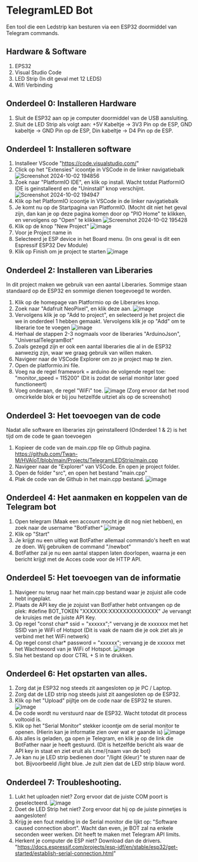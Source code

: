 # TelegramLED Bot
Een tool die een Ledstrip kan besturen via een ESP32 doormiddel van Telegram commands.

## Hardware & Software
1. EPS32
2. Visual Studio Code
3. LED Strip (In dit geval met 12 LEDS)
4. Wifi Verbinding

## Onderdeel 0: Installeren Hardware
1. Sluit de ESP32 aan op je computer doormiddel van de USB aansluiting.
2. Sluit de LED Strip als volgt aan: +5V Kabeltje -> 3V3 Pin op de ESP, GND kabeltje -> GND Pin op de ESP, Din kabeltje -> D4 Pin op de ESP.

## Onderdeel 1: Installeren software
1. Installeer VScode "https://code.visualstudio.com/"
2. Click op het "Extensies" icoontje in VSCode in de linker navigatiebalk
![Screenshot 2024-10-02 194856](https://github.com/user-attachments/assets/cefc23d5-3452-4084-9c74-2dcd56a496dd)
3. Zoek naar "PlatformIO IDE", en klik op install. Wacht totdat PlatformIO IDE is geinstalleerd en de "Uninstall" knop verschijnt.
![Screenshot 2024-10-02 194947](https://github.com/user-attachments/assets/0219dffb-c65a-4104-aad5-027b6444f16c)
4. Klik op het PlatformIO icoontje in VSCode in de linker navigatiebalk
5. Je komt nu op de Startpagina van PlatformIO. (Mocht dit niet het geval zijn, dan kan je op deze pagina komen door op "PIO Home" te klikken, en vervolgens op "Open" te klikken
![Screenshot 2024-10-02 195428](https://github.com/user-attachments/assets/c7b199de-6870-40a6-a328-816ee9326899)
6. Klik op de knop "New Project"
![image](https://github.com/user-attachments/assets/d08b246e-c371-48a9-b77b-9d6330414c0c)
7. Voor je Project name in
8. Selecteerd je ESP device in het Board menu. (In ons geval is dit een Espressif ESP32 Dev Module)
9. Klik op Finish om je project te starten
![image](https://github.com/user-attachments/assets/a5c1d99c-6e9f-4247-a1c0-84bc7efee2db)

## Onderdeel 2: Installeren van Liberaries
In dit project maken we gebruik van een aantal Liberaries. Sommige staan standaard op de ESP32 en sommige dienen toegevoegd te worden.
1. Klik op de homepage van Platformio op de Liberaries knop.
2. Zoek naar "Adafruit NeoPixel", en klik deze aan.
![image](https://github.com/user-attachments/assets/dd486731-2ef8-4eaa-8586-52d4d9e4e1a0)
3. Vervolgens klik je op "Add to project", en selecteerd je het project die we in onderdeel 1 hebben gemaakt. Vervolgens klik je op "Add" om te liberarie toe te voegen
![image](https://github.com/user-attachments/assets/c8d2a78f-ea29-457f-847d-ec6e0350cfe0)
4. Herhaal de stappen 2-3 nogmaals voor de liberaries "ArduinoJson", "UniversalTelegramBot"
5. Zoals gezegd zijn er ook een aantal liberaries die al in de ESP32 aanwezig zijn, waar we graag gebruik van willen maken.
6. Navigeer naar de VSCode Explorer om zo je project map te zien.
7. Open de platformio.ini file.
8. Voeg na de regel framework = arduino de volgende regel toe: "monitor_speed = 115200" (Dit is zodat de serial monitor later goed functioneert)
9. Voeg onderaan, de regel "WiFi" toe.
![image](https://github.com/user-attachments/assets/cc31277f-c865-4595-8bc9-e84a93c5542e)
(Zorg ervoor dat het rood omcirkelde blok er bij jou hetzelfde uitziet als op de screenshot)

## Onderdeel 3: Het toevoegen van de code
Nadat alle software en liberaries zijn geinstalleerd (Onderdeel 1 & 2) is het tijd om de code te gaan toevoegen
1. Kopieer de code van de main.cpp file op Github pagina. https://github.com/Twan-M/HVAIoT/blob/main/Projects/TelegramLEDStrip/main.cpp
2. Navigeer naar de "Explorer" van VSCode. En open je project folder.
3. Open de folder "src", en open het bestand "main.cpp"
4. Plak de code van de Github in het main.cpp bestand.
![image](https://github.com/user-attachments/assets/1d9100fe-a0d2-4b87-9fc7-2485106418d6)

## Onderdeel 4: Het aanmaken en koppelen van de Telegram bot
1. Open telegram (Maak een account mocht je dit nog niet hebben), en zoek naar de username "BotFather"
![image](https://github.com/user-attachments/assets/132ee7eb-45ca-4c58-8b6d-4c108d2b2a52)
2. Klik op "Start"
3. Je krijgt nu een uitleg wat BotFather allemaal commando's heeft en wat ze doen. Wij gebruiken de command "/newbot"
4. BotFather zal je nu een aantal stappen laten doorlopen, waarna je een bericht krijgt met de Acces code voor de HTTP API.

## Onderdeel 5: Het toevoegen van de informatie
1. Navigeer nu terug naar het main.cpp bestand waar je zojuist alle code hebt ingeplakt.
2. Plaats de API key die je zojuist van BotFather hebt ontvangen op de plek: #define BOT_TOKEN "XXXXXXX:XXXXXXXXXXXXXX" Je vervangt de kruisjes met de juiste API Key.
3. Op regel "const char* ssid = "xxxxxx";" vervang je de xxxxxxx met het SSID van je WiFi of Hotspot (Dit is vaak de naam die je ook ziet als je verbind met het WiFi netwerk)
4. Op regel const char* password = "xxxxxx"; vervang je de xxxxxx met het Wachtwoord van je WiFi of Hotspot.
![image](https://github.com/user-attachments/assets/c249fd07-9c12-468a-8e04-26f0184e0bba)
5. Sla het bestand op door CTRL + S in te drukken.

## Onderdeel 6: Het opstarten van alles.
1. Zorg dat je ESP32 nog steeds zit aangesloten op je PC / Laptop.
2. Zorg dat de LED strip nog steeds juist zit aangesloten op de ESP32.
3. Klik op het "Upload" pijltje om de code naar de ESP32 te sturen.
![image](https://github.com/user-attachments/assets/e98054c3-f0a7-4fe1-9d3b-8e8942754fb9)
4. De code wordt nu verstuurd naar de ESP32. Wacht totodat dit process voltooid is.
5. Klik op het "Serial Monitor" stekker icoontje om de serial monitor te openen. (Hierin kan je informatie zien over wat er gaande is)
![image](https://github.com/user-attachments/assets/821bead7-023b-4c7e-905e-52a3d2d0b410)
6. Als alles is geladen, ga open je Telegram, en klik je op de link die BotFather naar je heeft gestuurd. (Dit is hetzelfde bericht als waar de API key in staat en ziet eruit als t.me/{naam van de bot}
7. Je kan nu je LED strip bedienen door "/light {kleur}" te sturen naar de bot. Bijvoorbeeld /light blue. Je zult zien dat de LED strip blauw word.

## Onderdeel 7: Troubleshooting.
1. Lukt het uploaden niet? Zorg ervoor dat de juiste COM poort is geselecteerd.
![image](https://github.com/user-attachments/assets/0a40029c-f7c8-4406-a0b7-55e9b7f08a55)
2. Doet de LED Strip het niet? Zorg ervoor dat hij op de juiste pinnetjes is aangesloten!
3. Krijg je een fout melding in de Serial monitor die lijkt op: "Software caused connection abort". Wacht dan even, je BOT zal na enkele seconden weer werken. Dit heeft te maken met Telegram API limits.
4. Herkent je computer de ESP niet? Download dan de drivers. "https://docs.espressif.com/projects/esp-idf/en/stable/esp32/get-started/establish-serial-connection.html"










